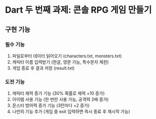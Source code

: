# Dart 두 번째 과제: 콘솔 RPG 게임 만들기

## 구현 기능

### 필수 기능

1. 파일로부터 데이터 읽어오기 (characters.txt, monsters.txt)
2. 캐릭터 이름 입력받기 (한글, 영문 가능, 특수문자 제한)
3. 게임 종료 후 결과 저장 (result.txt)

### 도전 기능

1. 캐릭터 체력 증가 기능 (30% 확률로 체력 +10 증가)
2. 아이템 사용 기능 (한 번만 사용 가능, 공격력 2배 증가)
3. 몬스터 방어력 증가 기능 (3턴마다 +2 증가)
4. 나만의 기능 추가 (게임 중 exit 입력하면 즉시 종료 후 재시작 가능)
